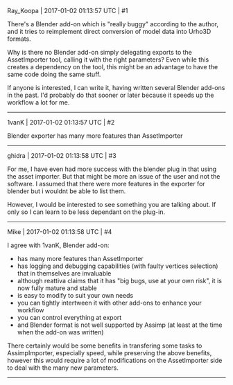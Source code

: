Ray_Koopa | 2017-01-02 01:13:57 UTC | #1

There's a Blender add-on which is "really buggy" according to the author, and it tries to reimplement direct conversion of model data into Urho3D formats.

Why is there no Blender add-on simply delegating exports to the AssetImporter tool, calling it with the right parameters?
Even while this creates a dependency on the tool, this might be an advantage to have the same code doing the same stuff.

If anyone is interested, I can write it, having written several Blender add-ons in the past. I'd probably do that sooner or later because it speeds up the workflow a lot for me.

-------------------------

1vanK | 2017-01-02 01:13:57 UTC | #2

Blender exporter has many more features than AssetImporter

-------------------------

ghidra | 2017-01-02 01:13:58 UTC | #3

For me, I have even had more success with the blender plug in that using the asset importer. But that might be more an issue of the user and not the software. I assumed that there were more features in the exporter for blender but i wouldnt be able to list them.

However, I would be interested to see something you are talking about. If only so I can learn to be less dependant on the plug-in.

-------------------------

Mike | 2017-01-02 01:13:58 UTC | #4

I agree with 1vanK, Blender add-on:
- has many more features than AssetImporter
- has logging and debugging capabilities (with faulty vertices selection) that in themselves are invaluable
- although reattiva claims that it has "big bugs, use at your own risk", it is now fully mature and stable
- is easy to modify to suit your own needs
- you can tightly intertween it with other add-ons to enhance your workflow
- you can control everything at export
- and Blender format is not well supported by Assimp (at least at the time when the add-on was written)

There certainly would be some benefits in transfering some tasks to AssimpImporter, especially speed, while preserving the above benefits, however this would require a lot of modifications on the AssetImporter side to deal with the many new parameters.

-------------------------

